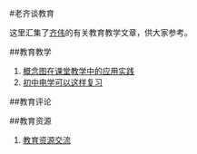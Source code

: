 #老齐谈教育

这里汇集了[齐伟](http://qiwsir.github.io/qw.html)的有关教育教学文章，供大家参考。

##教育教学

1. [概念图在课堂教学中的应用实践](./概念图在课堂教学中的应用实践.md) 
2. [初中电学可以这样复习](./study-elec-middle-school.md)

##教育评论

##教育资源

1. [教育资源交流](./教育资源交流.md)
